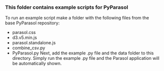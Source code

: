 ### This folder contains example scripts for PyParasol
To run an example script make a folder with the following files from the base PyParasol repository:
-	parasol.css
-	d3.v5.min.js
-	parasol.standalone.js
-	combine_csv.py
-	PyParasol.py
Next, add the example .py file and the data folder to this directory. Simply run the example .py file and the Parasol application will be automatically shown.
